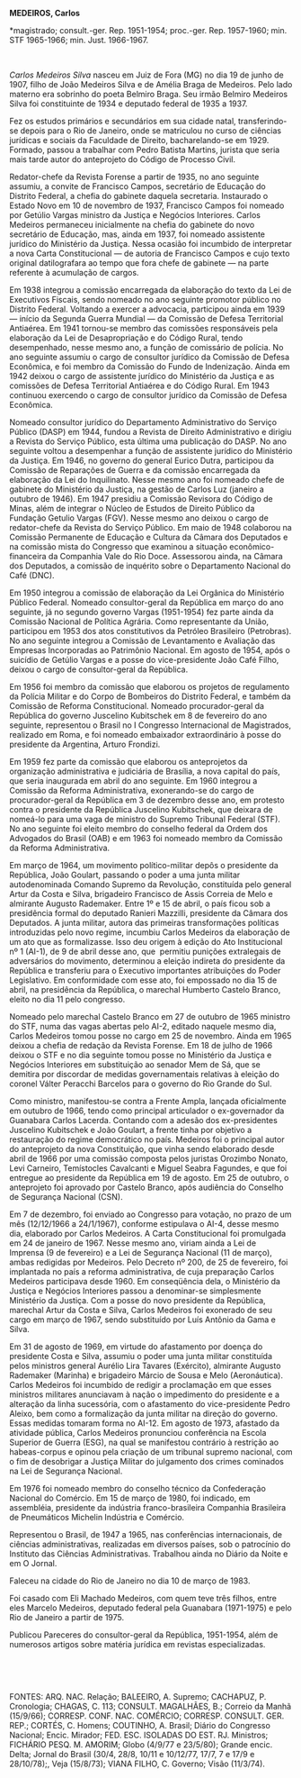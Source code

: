 **MEDEIROS, Carlos**

\*magistrado; consult.-ger. Rep. 1951-1954; proc.-ger. Rep. 1957-1960;
min. STF 1965-1966; min. Just. 1966-1967.

 

*Carlos Medeiros Silva* nasceu em Juiz de Fora (MG) no dia 19 de junho
de 1907, filho de João Medeiros Silva e de Amélia Braga de Medeiros.
Pelo lado materno era sobrinho do poeta Belmiro Braga. Seu irmão Belmiro
Medeiros Silva foi constituinte de 1934 e deputado federal de 1935 a
1937.

Fez os estudos primários e secundários em sua cidade natal,
transferindo-se depois para o Rio de Janeiro, onde se matriculou no
curso de ciências jurídicas e sociais da Faculdade de Direito,
bacharelando-se em 1929. Formado, passou a trabalhar com Pedro Batista
Martins, jurista que seria mais tarde autor do anteprojeto do Código de
Processo Civil.

Redator-chefe da Revista Forense a partir de 1935, no ano seguinte
assumiu, a convite de Francisco Campos, secretário de Educação do
Distrito Federal, a chefia do gabinete daquela secretaria. Instaurado o
Estado Novo em 10 de novembro de 1937, Francisco Campos foi nomeado por
Getúlio Vargas ministro da Justiça e Negócios Interiores. Carlos
Medeiros permaneceu inicialmente na chefia do gabinete do novo
secretário de Educação, mas, ainda em 1937, foi nomeado assistente
jurídico do Ministério da Justiça. Nessa ocasião foi incumbido de
interpretar a nova Carta Constitucional — de autoria de Francisco Campos
e cujo texto original datilografara ao tempo que fora chefe de gabinete
— na parte referente à acumulação de cargos.

Em 1938 integrou a comissão encarregada da elaboração do texto da Lei de
Executivos Fiscais, sendo nomeado no ano seguinte promotor público no
Distrito Federal. Voltando a exercer a advocacia, participou ainda em
1939 — início da Segunda Guerra Mundial — da Comissão de Defesa
Territorial Antiaérea. Em 1941 tornou-se membro das comissões
responsáveis pela elaboração da Lei de Desapropriação e do Código Rural,
tendo desempenhado, nesse mesmo ano, a função de comissário de polícia.
No ano seguinte assumiu o cargo de consultor jurídico da Comissão de
Defesa Econômica, e foi membro da Comissão do Fundo de Indenização.
Ainda em 1942 deixou o cargo de assistente jurídico do Ministério da
Justiça e as comissões de Defesa Territorial Antiaérea e do Código
Rural. Em 1943 continuou exercendo o cargo de consultor jurídico da
Comissão de Defesa Econômica.

Nomeado consultor jurídico do Departamento Administrativo do Serviço
Público (DASP) em 1944, fundou a Revista de Direito Administrativo e
dirigiu a Revista do Serviço Público, esta última uma publicação do
DASP. No ano seguinte voltou a desempenhar a função de assistente
jurídico do Ministério da Justiça. Em 1946, no governo do general Eurico
Dutra, participou da Comissão de Reparações de Guerra e da comissão
encarregada da elaboração da Lei do Inquilinato. Nesse mesmo ano foi
nomeado chefe de gabinete do Ministério da Justiça, na gestão de Carlos
Luz (janeiro a outubro de 1946). Em 1947 presidiu a Comissão Revisora do
Código de Minas, além de integrar o Núcleo de Estudos de Direito Público
da Fundação Getulio Vargas (FGV). Nesse mesmo ano deixou o cargo de
redator-chefe da Revista do Serviço Público. Em maio de 1948 colaborou
na Comissão Permanente de Educação e Cultura da Câmara dos Deputados e
na comissão mista do Congresso que examinou a situação
econômico-financeira da Companhia Vale do Rio Doce. Assessorou ainda, na
Câmara dos Deputados, a comissão de inquérito sobre o Departamento
Nacional do Café (DNC).

Em 1950 integrou a comissão de elaboração da Lei Orgânica do Ministério
Público Federal. Nomeado consultor-geral da República em março do ano
seguinte, já no segundo governo Vargas (1951-1954) fez parte ainda da
Comissão Nacional de Política Agrária. Como representante da União,
participou em 1953 dos atos constitutivos da Petróleo Brasileiro
(Petrobras). No ano seguinte integrou a Comissão de Levantamento e
Avaliação das Empresas Incorporadas ao Patrimônio Nacional. Em agosto de
1954, após o suicídio de Getúlio Vargas e a posse do vice-presidente
João Café Filho, deixou o cargo de consultor-geral da República.

Em 1956 foi membro da comissão que elaborou os projetos de regulamento
da Polícia Militar e do Corpo de Bombeiros do Distrito Federal, e também
da Comissão de Reforma Constitucional. Nomeado procurador-geral da
República do governo Juscelino Kubitschek em 8 de fevereiro do ano
seguinte, representou o Brasil no I Congresso Internacional de
Magistrados, realizado em Roma, e foi nomeado embaixador extraordinário
à posse do presidente da Argentina, Arturo Frondizi.

Em 1959 fez parte da comissão que elaborou os anteprojetos da
organização administrativa e judiciária de Brasília, a nova capital do
país, que seria inaugurada em abril do ano seguinte. Em 1960 integrou a
Comissão da Reforma Administrativa, exonerando-se do cargo de
procurador-geral da República em 3 de dezembro desse ano, em protesto
contra o presidente da República Juscelino Kubitschek, que deixara de
nomeá-lo para uma vaga de ministro do Supremo Tribunal Federal (STF). No
ano seguinte foi eleito membro do conselho federal da Ordem dos
Advogados do Brasil (OAB) e em 1963 foi nomeado membro da Comissão da
Reforma Administrativa.

Em março de 1964, um movimento político-militar depôs o presidente da
República, João Goulart, passando o poder a uma junta militar
autodenominada Comando Supremo da Revolução, constituída pelo general
Artur da Costa e Silva, brigadeiro Francisco de Assis Correia de Melo e
almirante Augusto Rademaker. Entre 1º e 15 de abril, o país ficou sob a
presidência formal do deputado Ranieri Mazzilli, presidente da Câmara
dos Deputados. A junta militar, autora das primeiras transformações
políticas introduzidas pelo novo regime, incumbiu Carlos Medeiros da
elaboração de um ato que as formalizasse. Isso deu origem à edição do
Ato Institucional nº 1 (AI-1), de 9 de abril desse ano, que  permitiu
punições extralegais de adversários do movimento, determinou a eleição
indireta do presidente da República e transferiu para o Executivo
importantes atribuições do Poder Legislativo. Em conformidade com esse
ato, foi empossado no dia 15 de abril, na presidência da República, o
marechal Humberto Castelo Branco, eleito no dia 11 pelo congresso.

Nomeado pelo marechal Castelo Branco em 27 de outubro de 1965 ministro
do STF, numa das vagas abertas pelo AI-2, editado naquele mesmo dia,
Carlos Medeiros tomou posse no cargo em 25 de novembro. Ainda em 1965
deixou a chefia de redação da Revista Forense. Em 18 de julho de 1966
deixou o STF e no dia seguinte tomou posse no Ministério da Justiça e
Negócios Interiores em substituição ao senador Mem de Sá, que se
demitira por discordar de medidas governamentais relativas à eleição do
coronel Válter Peracchi Barcelos para o governo do Rio Grande do Sul.

Como ministro, manifestou-se contra a Frente Ampla, lançada oficialmente
em outubro de 1966, tendo como principal articulador o ex-governador da
Guanabara Carlos Lacerda. Contando com a adesão dos ex-presidentes
Juscelino Kubitschek e João Goulart, a frente tinha por objetivo a
restauração do regime democrático no país. Medeiros foi o principal
autor do anteprojeto da nova Constituição, que vinha sendo elaborado
desde abril de 1966 por uma comissão composta pelos juristas Orozimbo
Nonato, Levi Carneiro, Temístocles Cavalcanti e Miguel Seabra Fagundes,
e que foi entregue ao presidente da República em 19 de agosto. Em 25 de
outubro, o anteprojeto foi aprovado por Castelo Branco, após audiência
do Conselho de Segurança Nacional (CSN).

Em 7 de dezembro, foi enviado ao Congresso para votação, no prazo de um
mês (12/12/1966 a 24/1/1967), conforme estipulava o AI-4, desse mesmo
dia, elaborado por Carlos Medeiros. A Carta Constitucional foi
promulgada em 24 de janeiro de 1967. Nesse mesmo ano, viriam ainda a Lei
de Imprensa (9 de fevereiro) e a Lei de Segurança Nacional (11 de
março), ambas redigidas por Medeiros. Pelo Decreto nº 200, de 25 de
fevereiro, foi implantada no país a reforma administrativa, de cuja
preparação Carlos Medeiros participava desde 1960. Em conseqüência dela,
o Ministério da Justiça e Negócios Interiores passou a denominar-se
simplesmente Ministério da Justiça. Com a posse do novo presidente da
República, marechal Artur da Costa e Silva, Carlos Medeiros foi
exonerado de seu cargo em março de 1967, sendo substituído por Luís
Antônio da Gama e Silva.

Em 31 de agosto de 1969, em virtude do afastamento por doença do
presidente Costa e Silva, assumiu o poder uma junta militar constituída
pelos ministros general Aurélio Lira Tavares (Exército), almirante
Augusto Rademaker (Marinha) e brigadeiro Márcio de Sousa e Melo
(Aeronáutica). Carlos Medeiros foi incumbido de redigir a proclamação em
que esses ministros militares anunciavam à nação o impedimento do
presidente e a alteração da linha sucessória, com o afastamento do
vice-presidente Pedro Aleixo, bem como a formalização da junta militar
na direção do governo. Essas medidas tomaram forma no AI-12. Em agosto
de 1973, afastado da atividade pública, Carlos Medeiros pronunciou
conferência na Escola Superior de Guerra (ESG), na qual se manifestou
contrário à restrição ao habeas-corpus e opinou pela criação de um
tribunal supremo nacional, com o fim de desobrigar a Justiça Militar do
julgamento dos crimes cominados na Lei de Segurança Nacional.

Em 1976 foi nomeado membro do conselho técnico da Confederação Nacional
do Comércio. Em 15 de março de 1980, foi indicado, em assembléia,
presidente da indústria franco-brasileira Companhia Brasileira de
Pneumáticos Michelin Indústria e Comércio.

Representou o Brasil, de 1947 a 1965, nas conferências internacionais,
de ciências administrativas, realizadas em diversos países, sob o
patrocínio do Instituto das Ciências Administrativas. Trabalhou ainda no
Diário da Noite e em O Jornal.

Faleceu na cidade do Rio de Janeiro no dia 10 de março de 1983.

Foi casado com Eli Machado Medeiros, com quem teve três filhos, entre
eles Marcelo Medeiros, deputado federal pela Guanabara (1971-1975) e
pelo Rio de Janeiro a partir de 1975.

Publicou Pareceres do consultor-geral da República, 1951-1954, além de
numerosos artigos sobre matéria jurídica em revistas especializadas.

 

 

FONTES: ARQ. NAC. Relação; BALEEIRO, A. Supremo; CACHAPUZ, P.
Cronologia; CHAGAS, C. 113; CONSULT. MAGALHÃES, B.; Correio da Manhã
(15/9/66); CORRESP. CONF. NAC. COMÉRCIO; CORRESP. CONSULT. GER. REP.;
CORTÉS, C. Homens; COUTINHO, A. Brasil; Diário do Congresso Nacional;
Encic. Mirador; FED. ESC. ISOLADAS DO EST. RJ. Ministros; FICHÁRIO PESQ.
M. AMORIM; Globo (4/9/77 e 23/5/80); Grande encic. Delta; Jornal do
Brasil (30/4, 28/8, 10/11 e 10/12/77, 17/7, 7 e 17/9 e 28/10/78);, Veja
(15/8/73); VIANA FILHO, C. Governo; Visão (11/3/74).

 
